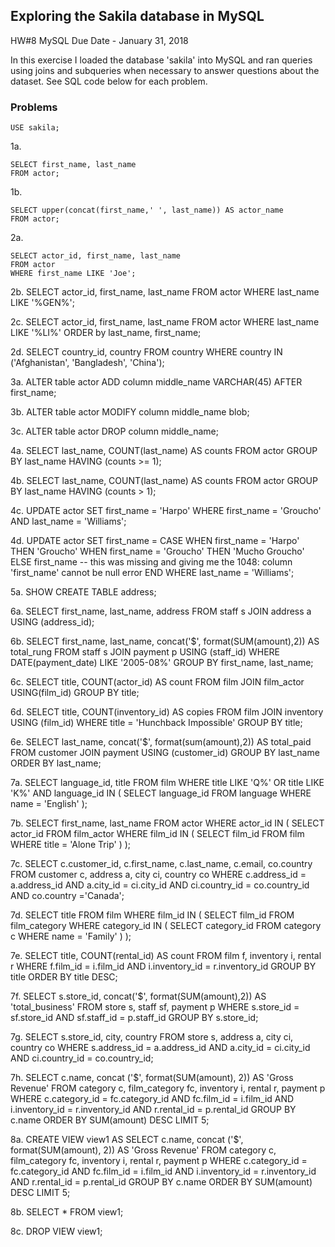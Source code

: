 ## Exploring the Sakila database in MySQL
HW#8 MySQL  Due Date - January 31, 2018

In this exercise I loaded the database 'sakila' into MySQL and ran queries using joins and subqueries when necessary to answer questions about the dataset. See SQL code below for each problem.

### Problems
    
    USE sakila;

1a.
    
    SELECT first_name, last_name
    FROM actor;

1b.
    
    SELECT upper(concat(first_name,' ', last_name)) AS actor_name
    FROM actor;

2a.
    
    SELECT actor_id, first_name, last_name
    FROM actor
    WHERE first_name LIKE 'Joe';

2b.
    SELECT actor_id, first_name, last_name
    FROM actor
    WHERE  last_name LIKE '%GEN%';

2c.
    SELECT actor_id, first_name, last_name
    FROM actor
    WHERE last_name LIKE '%LI%'
    ORDER by last_name, first_name;

2d.
    SELECT country_id, country
    FROM country
    WHERE country IN ('Afghanistan', 'Bangladesh', 'China');

3a.
    ALTER table actor
    ADD column middle_name VARCHAR(45) AFTER first_name;

3b.
    ALTER table actor
    MODIFY column middle_name blob;

3c.
    ALTER table actor
    DROP column middle_name;

4a.
    SELECT last_name, COUNT(last_name) AS counts
    FROM actor
    GROUP BY last_name
    HAVING (counts >= 1);

4b.
    SELECT last_name, COUNT(last_name) AS counts
    FROM actor
    GROUP BY last_name
    HAVING (counts > 1);

4c.
    UPDATE actor 
    SET first_name = 'Harpo'
    WHERE first_name = 'Groucho' AND last_name = 'Williams';

4d.
    UPDATE actor
    SET first_name = CASE
	    WHEN first_name = 'Harpo' THEN 'Groucho'
	    WHEN first_name = 'Groucho' THEN 'Mucho Groucho'
        ELSE first_name -- this was missing and giving me the 1048: column 'first_name' cannot be null error
    END
    WHERE last_name = 'Williams';

5a.
    SHOW CREATE TABLE address;

6a.
    SELECT first_name, last_name, address
    FROM staff s
    JOIN address a
    USING (address_id);

6b.
    SELECT first_name, last_name, concat('$', format(SUM(amount),2)) AS total_rung
    FROM staff s
    JOIN payment p
    USING (staff_id)
    WHERE DATE(payment_date) LIKE '2005-08%'
    GROUP BY first_name, last_name;

6c. 
    SELECT title, COUNT(actor_id) AS count
    FROM film
    JOIN film_actor
    USING(film_id)
    GROUP BY title;

6d.
    SELECT title, COUNT(inventory_id) AS copies
    FROM film
    JOIN inventory
    USING (film_id)
    WHERE title = 'Hunchback Impossible'
    GROUP BY title;

6e.
    SELECT last_name, concat('$', format(sum(amount),2)) AS total_paid
    FROM customer
    JOIN payment
    USING (customer_id)
    GROUP BY last_name
    ORDER BY last_name;

7a.
    SELECT language_id, title
    FROM film
    WHERE title LIKE 'Q%' OR title LIKE 'K%'
    AND language_id IN
	(
	 SELECT language_id
	 FROM language
	 WHERE name = 'English'
    );

7b.
    SELECT first_name, last_name
    FROM actor
    WHERE actor_id IN
    (
     SELECT actor_id
     FROM film_actor
     WHERE film_id IN
     (
      SELECT film_id 
      FROM film
      WHERE title = 'Alone Trip'
     )
    );

7c.
    SELECT c.customer_id, c.first_name, c.last_name, c.email, co.country 
    FROM customer c, address a, city ci, country co 
    WHERE c.address_id = a.address_id 
    AND a.city_id = ci.city_id 
    AND ci.country_id = co.country_id 
    AND co.country ='Canada';

7d.
    SELECT title
    FROM film 
    WHERE film_id IN
    (
     SELECT film_id
     FROM film_category 
     WHERE category_id IN
     (
      SELECT category_id
      FROM category c
      WHERE name = 'Family'
     )
    );

7e.
    SELECT title, COUNT(rental_id) AS count
    FROM film f, inventory i, rental r
    WHERE f.film_id = i.film_id
    AND i.inventory_id = r.inventory_id
    GROUP BY title
    ORDER BY title DESC;

7f.
    SELECT s.store_id, concat('$', format(SUM(amount),2)) AS 'total_business'
    FROM store s, staff sf, payment p
    WHERE s.store_id = sf.store_id
    AND sf.staff_id = p.staff_id
    GROUP BY s.store_id;

7g.
    SELECT s.store_id, city, country
    FROM store s, address a, city ci, country co
    WHERE s.address_id = a.address_id
    AND a.city_id = ci.city_id
    AND ci.country_id = co.country_id;

7h.
    SELECT c.name, concat ('$', format(SUM(amount), 2)) AS 'Gross Revenue' 
    FROM category c, film_category fc, inventory i, rental r,  payment p
    WHERE c.category_id = fc.category_id
    AND fc.film_id = i.film_id
    AND i.inventory_id = r.inventory_id
    AND r.rental_id = p.rental_id
    GROUP BY c.name
    ORDER BY SUM(amount) DESC
    LIMIT 5;

8a.
    CREATE VIEW view1 AS
    SELECT c.name, concat ('$', format(SUM(amount), 2)) AS 'Gross Revenue' 
    FROM category c, film_category fc, inventory i, rental r,  payment p
    WHERE c.category_id = fc.category_id
    AND fc.film_id = i.film_id
    AND i.inventory_id = r.inventory_id
    AND r.rental_id = p.rental_id
    GROUP BY c.name
    ORDER BY SUM(amount) DESC
    LIMIT 5;

8b.
    SELECT * FROM view1;

8c.
    DROP VIEW view1;
    
